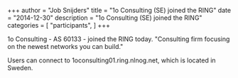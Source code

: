 +++
author = "Job Snijders"
title = "1o Consulting (SE) joined the RING"
date = "2014-12-30"
description = "1o Consulting (SE) joined the RING"
categories = [
    "participants",
]
+++

1o Consulting - AS 60133 - joined the RING today. "Consulting firm focusing on the newest networks you can build."

Users can connect to 1oconsulting01.ring.nlnog.net, which is located in Sweden.

